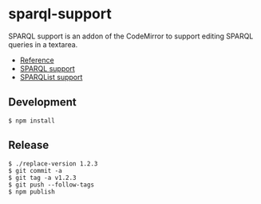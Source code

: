 # sparql-support
SPARQL support is an addon of the CodeMirror to support editing SPARQL queries in a textarea.

* [Reference](https://sparql-support.dbcls.jp/sparql-support.html)
* [SPARQL support](https://sparql-support.dbcls.jp/)
* [SPARQList support](https://sparql-support.dbcls.jp/sparqlist-support.html)

## Development

```
$ npm install
```

## Release

```
$ ./replace-version 1.2.3
$ git commit -a
$ git tag -a v1.2.3
$ git push --follow-tags
$ npm publish
```
